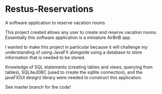 # Restus-Reservations
A software application to reserve vacation rooms

This project created allows any user to create and reserve vacation rooms. Essentially this software application is a miniature AirBnB app.

I wanted to make this project in particular because it will challenge my understanding of using JavaFX alongside using a database to store information that is needed to be stored.

Knowledge of SQL statements (creating tables and views, querying from tables), SQLiteJDBC (used to create the sqllite connection), and the javaFX(UI design) library were needed to construct this application.

See master branch for the code!

